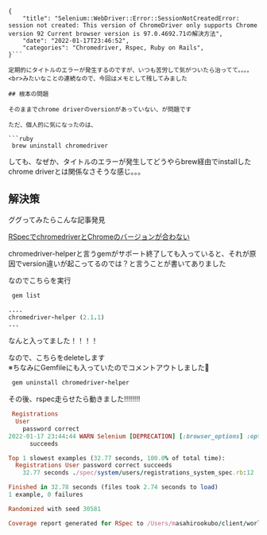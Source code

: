 ```metadata
{
    "title": "Selenium::WebDriver::Error::SessionNotCreatedError: session not created: This version of ChromeDriver only supports Chrome version 92 Current browser version is 97.0.4692.71の解決方法",
    "date": "2022-01-17T23:46:52",
    "categories": "Chromedriver, Rspec, Ruby on Rails",
}```

定期的にタイトルのエラーが発生するのですが、いつも苦労して気がついたら治ってて。。。。<br>みたいなことの連続なので、今回はメモとして残してみました

## 根本の問題

そのままでchrome driverのversionがあっていない、が問題です

ただ、個人的に気になったのは、

```ruby
 brew uninstall chromedriver
```

しても、なぜか、タイトルのエラーが発生してどうやらbrew経由でinstallしたchrome driverとは関係なさそうな感じ。。。

## 解決策

ググってみたらこんな記事発見

[RSpecでchromedriverとChromeのバージョンが合わない](https://qiita.com/sakakinn/items/dc5d588df87c054554be)

chromedriver-helperと言うgemがサポート終了しても入っていると、それが原因でversion違いが起こってるのでは？と言うことが書いてありました

なのでこちらを実行

```ruby
 gem list

....
chromedriver-helper (2.1.1)
...
```

なんと入ってました！！！！

なので、こちらをdeleteします<br>※ちなみにGemfileにも入っていたのでコメントアウトしました🙌

```ruby
 gem uninstall chromedriver-helper
```

その後、rspec走らせたら動きました!!!!!!!!

```ruby
 Registrations
  User
    password correct
2022-01-17 23:44:44 WARN Selenium [DEPRECATION] [:browser_options] :options as a parameter for driver initialization is deprecated. Use :capabilities with an Array of value capabilities/options if necessary instead.
      succeeds

Top 1 slowest examples (32.77 seconds, 100.0% of total time):
  Registrations User password correct succeeds
    32.77 seconds ./spec/system/users/registrations_system_spec.rb:12

Finished in 32.78 seconds (files took 2.74 seconds to load)
1 example, 0 failures

Randomized with seed 30581

Coverage report generated for RSpec to /Users/masahirookubo/client/world_alive/driver_app/coverage. 210 / 867 LOC (24.22%) covered.


```
